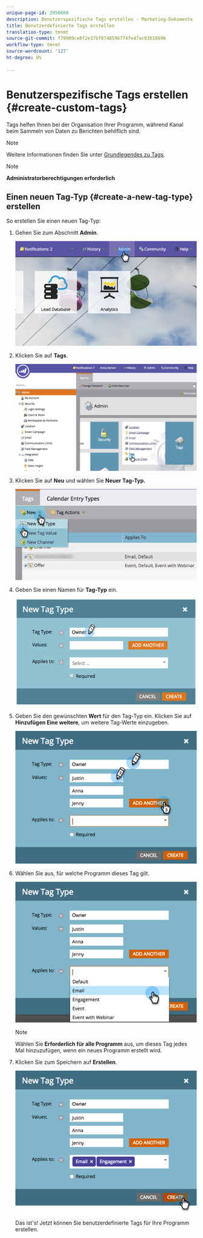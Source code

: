 ```yaml
---
unique-page-id: 2950660
description: Benutzerspezifische Tags erstellen - Marketing-Dokumente - Produktdokumentation
title: Benutzerdefinierte Tags erstellen
translation-type: tm+mt
source-git-commit: f79909ce8f2e37bf0748596774fe47ac03618696
workflow-type: tm+mt
source-wordcount: '127'
ht-degree: 0%

---
```



# Benutzerspezifische Tags erstellen {#create-custom-tags}

Tags helfen Ihnen bei der Organisation Ihrer Programm, während Kanal beim Sammeln von Daten zu Berichten behilflich sind.

>[!NOTE]
>
>Weitere Informationen finden Sie unter [Grundlegendes zu Tags](/help/marketo/product-docs/core-marketo-concepts/programs/working-with-programs/understanding-tags.md).

>[!NOTE]
>
>**Administratorberechtigungen erforderlich**

## Einen neuen Tag-Typ {#create-a-new-tag-type} erstellen

So erstellen Sie einen neuen Tag-Typ:

1. Gehen Sie zum Abschnitt **Admin**.

   ![](assets/image2015-4-23-14-3a37-3a48.png)

1. Klicken Sie auf **Tags**.

   ![](assets/image2015-4-23-14-3a41-3a18.png)

1. Klicken Sie auf **Neu** und wählen Sie **Neuer Tag-Typ.**

   ![](assets/image2015-4-23-14-3a42-3a45.png)

1. Geben Sie einen Namen für **Tag-Typ** ein.

   ![](assets/image2015-4-23-14-3a48-3a58.png)

1. Geben Sie den gewünschten **Wert** für den Tag-Typ ein. Klicken Sie auf **Hinzufügen Eine weitere**, um weitere Tag-Werte einzugeben.

   ![](assets/image2015-4-22-11-3a30-3a30.png)

1. Wählen Sie aus, für welche Programm dieses Tag gilt.

   ![](assets/image2015-4-22-11-3a39-3a7.png)

   >[!NOTE]
   >
   >Wählen Sie **Erforderlich für alle Programm** aus, um dieses Tag jedes Mal hinzuzufügen, wenn ein neues Programm erstellt wird.

1. Klicken Sie zum Speichern auf **Erstellen**.

   ![](assets/image2015-4-22-11-3a38-3a34.png)

   Das ist&#39;s! Jetzt können Sie benutzerdefinierte Tags für Ihre Programm erstellen.
